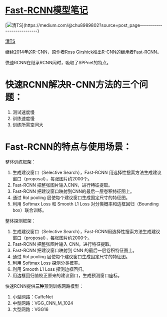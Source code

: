 # [Fast-RCNN模型笔记]([https://medium.com/@chu8989802/fast-rcnn-model-%E7%AD%86%E8%A8%98-ec9e75ac4074](https://medium.com/@chu8989802/fast-rcnn-model-筆記-ec9e75ac4074))

[![清TS](https://miro.medium.com/fit/c/96/96/0*EFPzZ7_flbKsdBb4.)](https://medium.com/@chu8989802?source=post_page---------------------------)

[清TS](https://medium.com/@chu8989802?source=post_page---------------------------)

继续2014年的R-CNN，原作者Ross Girshick推出R-CNN的继承者Fast-RCNN。

快速RCNN在继承RCNN同时，吸取了SPPnet的特点。

# 快速RCNN解决R-CNN方法的三个问题：

1. 测试速度慢
2. 训练速度慢
3. 训练所需空间大

# Fast-RCNN的特点与使用场景：

整体训练框架：

1. 生成建议窗口（Selective Search），Fast-RCNN 用选择性搜索方法生成建议窗口（proposal），每张图片约2000个。
2. Fast-RCNN 把整张图片输入CNN，进行特征提取。
3. Fast-RCNN 把建议窗口映射到CNN的最后一层卷积特征图上。
4. 通过 RoI pooling 层使每个建议窗口生成固定尺寸的特征图。
5. 利用 Softmax Loss 和 Smooth L1 Loss 对分类概率和边框回归（Bounding box）联合训练。

整体探测框架：

1. 生成建议窗口（Selective Search），Fast-RCNN用选择性搜索方法生成建议窗口（proposal），每张图片约2000个。
2. Fast-RCNN 把整张图片输入 CNN，进行特征提取。
3. Fast-RCNN 把建议窗口映射到 CNN 的最后一层卷积特征图上。
4. 通过 RoI pooling 层使每个建议窗口生成固定尺寸的特征图。
5. 利用 Softmax Loss 探测分类概率。
6. 利用 Smooth L1 Loss 探测边框回归。
7. 用边框回归值校正原来的建议窗口，生成预测窗口座标。

快速RCNN提供**三种**预测训练网路模型：

1. 小型网路：CaffeNet
2. 中型网路：VGG_CNN_M_1024
3. 大型网路：VGG16